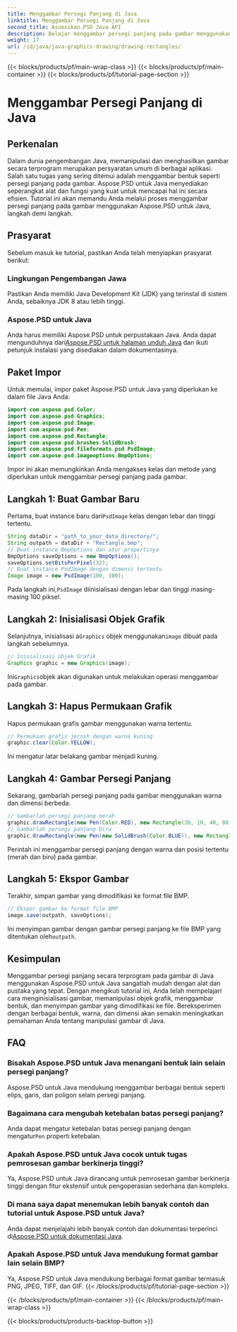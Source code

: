 ```yaml
---
title: Menggambar Persegi Panjang di Java
linktitle: Menggambar Persegi Panjang di Java
second_title: Asumsikan.PSD Java API
description: Belajar menggambar persegi panjang pada gambar menggunakan Aspose.PSD untuk Java. Tutorial ini memandu pengembang Java langkah demi langkah. Sempurna untuk tugas manipulasi gambar.
weight: 17
url: /id/java/java-graphics-drawing/drawing-rectangles/
---
```


{{< blocks/products/pf/main-wrap-class >}}
{{< blocks/products/pf/main-container >}}
{{< blocks/products/pf/tutorial-page-section >}}

# Menggambar Persegi Panjang di Java

## Perkenalan
Dalam dunia pengembangan Java, memanipulasi dan menghasilkan gambar secara terprogram merupakan persyaratan umum di berbagai aplikasi. Salah satu tugas yang sering ditemui adalah menggambar bentuk seperti persegi panjang pada gambar. Aspose.PSD untuk Java menyediakan seperangkat alat dan fungsi yang kuat untuk mencapai hal ini secara efisien. Tutorial ini akan memandu Anda melalui proses menggambar persegi panjang pada gambar menggunakan Aspose.PSD untuk Java, langkah demi langkah.
## Prasyarat
Sebelum masuk ke tutorial, pastikan Anda telah menyiapkan prasyarat berikut:
### Lingkungan Pengembangan Jawa
Pastikan Anda memiliki Java Development Kit (JDK) yang terinstal di sistem Anda, sebaiknya JDK 8 atau lebih tinggi.
### Aspose.PSD untuk Java
 Anda harus memiliki Aspose.PSD untuk perpustakaan Java. Anda dapat mengunduhnya dari[Aspose.PSD untuk halaman unduh Java](https://releases.aspose.com/psd/java/) dan ikuti petunjuk instalasi yang disediakan dalam dokumentasinya.
## Paket Impor
Untuk memulai, impor paket Aspose.PSD untuk Java yang diperlukan ke dalam file Java Anda:
```java
import com.aspose.psd.Color;
import com.aspose.psd.Graphics;
import com.aspose.psd.Image;
import com.aspose.psd.Pen;
import com.aspose.psd.Rectangle;
import com.aspose.psd.brushes.SolidBrush;
import com.aspose.psd.fileformats.psd.PsdImage;
import com.aspose.psd.imageoptions.BmpOptions;
```
Impor ini akan memungkinkan Anda mengakses kelas dan metode yang diperlukan untuk menggambar persegi panjang pada gambar.
## Langkah 1: Buat Gambar Baru
 Pertama, buat instance baru dari`PsdImage` kelas dengan lebar dan tinggi tertentu.
```java
String dataDir = "path_to_your_data_directory/";
String outpath = dataDir + "Rectangle.bmp";
// Buat instance BmpOptions dan atur propertinya
BmpOptions saveOptions = new BmpOptions();
saveOptions.setBitsPerPixel(32);
// Buat instance PsdImage dengan dimensi tertentu
Image image = new PsdImage(100, 100);
```
 Pada langkah ini,`PsdImage` diinisialisasi dengan lebar dan tinggi masing-masing 100 piksel.
## Langkah 2: Inisialisasi Objek Grafik
 Selanjutnya, inisialisasi a`Graphics` objek menggunakan`image` dibuat pada langkah sebelumnya.
```java
// Inisialisasi objek Grafik
Graphics graphic = new Graphics(image);
```
 Ini`Graphics`objek akan digunakan untuk melakukan operasi menggambar pada gambar.
## Langkah 3: Hapus Permukaan Grafik
Hapus permukaan grafis gambar menggunakan warna tertentu.
```java
// Permukaan grafis jernih dengan warna kuning
graphic.clear(Color.YELLOW);
```
Ini mengatur latar belakang gambar menjadi kuning.
## Langkah 4: Gambar Persegi Panjang
Sekarang, gambarlah persegi panjang pada gambar menggunakan warna dan dimensi berbeda.
```java
// Gambarlah persegi panjang merah
graphic.drawRectangle(new Pen(Color.RED), new Rectangle(30, 10, 40, 80));
// Gambarlah persegi panjang biru
graphic.drawRectangle(new Pen(new SolidBrush(Color.BLUE)), new Rectangle(10, 30, 80, 40));
```
Perintah ini menggambar persegi panjang dengan warna dan posisi tertentu (merah dan biru) pada gambar.
## Langkah 5: Ekspor Gambar
Terakhir, simpan gambar yang dimodifikasi ke format file BMP.
```java
// Ekspor gambar ke format file BMP
image.save(outpath, saveOptions);
```
 Ini menyimpan gambar dengan gambar persegi panjang ke file BMP yang ditentukan oleh`outpath`.

## Kesimpulan
Menggambar persegi panjang secara terprogram pada gambar di Java menggunakan Aspose.PSD untuk Java sangatlah mudah dengan alat dan pustaka yang tepat. Dengan mengikuti tutorial ini, Anda telah mempelajari cara menginisialisasi gambar, memanipulasi objek grafik, menggambar bentuk, dan menyimpan gambar yang dimodifikasi ke file. Bereksperimen dengan berbagai bentuk, warna, dan dimensi akan semakin meningkatkan pemahaman Anda tentang manipulasi gambar di Java.
## FAQ
### Bisakah Aspose.PSD untuk Java menangani bentuk lain selain persegi panjang?
Aspose.PSD untuk Java mendukung menggambar berbagai bentuk seperti elips, garis, dan poligon selain persegi panjang.
### Bagaimana cara mengubah ketebalan batas persegi panjang?
 Anda dapat mengatur ketebalan batas persegi panjang dengan mengatur`Pen` properti ketebalan.
### Apakah Aspose.PSD untuk Java cocok untuk tugas pemrosesan gambar berkinerja tinggi?
Ya, Aspose.PSD untuk Java dirancang untuk pemrosesan gambar berkinerja tinggi dengan fitur ekstensif untuk pengoperasian sederhana dan kompleks.
### Di mana saya dapat menemukan lebih banyak contoh dan tutorial untuk Aspose.PSD untuk Java?
 Anda dapat menjelajahi lebih banyak contoh dan dokumentasi terperinci di[Aspose.PSD untuk dokumentasi Java](https://reference.aspose.com/psd/java/).
### Apakah Aspose.PSD untuk Java mendukung format gambar lain selain BMP?
Ya, Aspose.PSD untuk Java mendukung berbagai format gambar termasuk PNG, JPEG, TIFF, dan GIF.
{{< /blocks/products/pf/tutorial-page-section >}}

{{< /blocks/products/pf/main-container >}}
{{< /blocks/products/pf/main-wrap-class >}}

{{< blocks/products/products-backtop-button >}}
